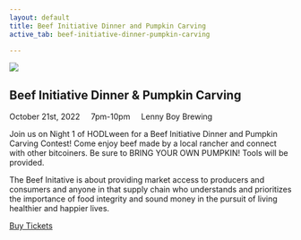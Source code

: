 ```yaml
---
layout: default
title: Beef Initiative Dinner and Pumpkin Carving
active_tab: beef-initiative-dinner-pumpkin-carving

---
```


<div class="highlight-section4"></div>

<article class="center">
	<div class="color-image"><img src="/assets/img/pic2.jpg" /></div>
	<h2>Beef Initiative Dinner & Pumpkin Carving</h2>
	<div class="white-divider-mid"></div>
	<div class="details"><div>
		October 21st, 2022 &nbsp;&nbsp;&nbsp; 7pm-10pm &nbsp;&nbsp;&nbsp; <span>Lenny Boy Brewing</span>
	</div></div>
	<p>Join us on Night 1 of HODLween for a Beef Initiative Dinner and Pumpkin Carving Contest! Come enjoy beef made by a local rancher and connect with other bitcoiners. Be sure to BRING YOUR OWN PUMPKIN! Tools will be provided.</p>
	<p>The Beef Initative is about providing market access to producers and consumers and anyone in that supply chain who understands and prioritizes the importance of food integrity and sound money in the pursuit of living healthier and happier lives.</p>
	<a href="/tickets" class="orange-pill-btn">Buy Tickets</a>
</article>